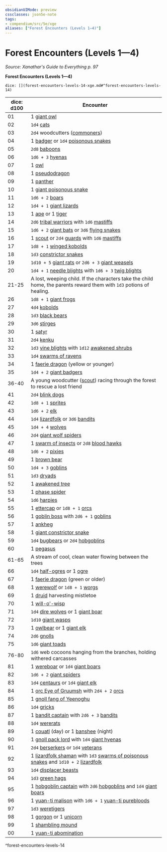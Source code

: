```yaml
---
obsidianUIMode: preview
cssclasses: json5e-note
tags:
- compendium/src/5e/xge
aliases: ["Forest Encounters (Levels 1—4)"]
---
```

# Forest Encounters (Levels 1—4)
*Source: Xanathar's Guide to Everything p. 97* 

**Forest Encounters (Levels 1—4)**

`dice: [](forest-encounters-levels-14-xge.md#^forest-encounters-levels-14)`

| dice: d100 | Encounter |
|------------|-----------|
| 01 | 1 [giant owl](/3-Mechanics/CLI/bestiary/beast/giant-owl.md) |
| 02 | `1d4` [cats](/3-Mechanics/CLI/bestiary/beast/cat.md) |
| 03 | `2d4` woodcutters ([commoners](/3-Mechanics/CLI/bestiary/humanoid/commoner.md)) |
| 04 | 1 [badger](/3-Mechanics/CLI/bestiary/beast/badger.md) or `1d4` [poisonous snakes](/3-Mechanics/CLI/bestiary/beast/poisonous-snake.md) |
| 05 | `2d8` [baboons](/3-Mechanics/CLI/bestiary/beast/baboon.md) |
| 06 | `1d6 + 3` [hyenas](/3-Mechanics/CLI/bestiary/beast/hyena.md) |
| 07 | 1 [owl](/3-Mechanics/CLI/bestiary/beast/owl.md) |
| 08 | 1 [pseudodragon](/3-Mechanics/CLI/bestiary/dragon/pseudodragon.md) |
| 09 | 1 [panther](/3-Mechanics/CLI/bestiary/beast/panther.md) |
| 10 | 1 [giant poisonous snake](/3-Mechanics/CLI/bestiary/beast/giant-poisonous-snake.md) |
| 11 | `1d6 + 2` [boars](/3-Mechanics/CLI/bestiary/beast/boar.md) |
| 12 | `1d4 + 1` [giant lizards](/3-Mechanics/CLI/bestiary/beast/giant-lizard.md) |
| 13 | 1 [ape](/3-Mechanics/CLI/bestiary/beast/ape.md) or 1 [tiger](/3-Mechanics/CLI/bestiary/beast/tiger.md) |
| 14 | `2d6` [tribal warriors](/3-Mechanics/CLI/bestiary/humanoid/tribal-warrior.md) with `1d6` [mastiffs](/3-Mechanics/CLI/bestiary/beast/mastiff.md) |
| 15 | `1d6 + 2` [giant bats](/3-Mechanics/CLI/bestiary/beast/giant-bat.md) or `3d6` [flying snakes](/3-Mechanics/CLI/bestiary/beast/flying-snake.md) |
| 16 | 1 [scout](/3-Mechanics/CLI/bestiary/humanoid/scout.md) or `2d4` [guards](/3-Mechanics/CLI/bestiary/humanoid/guard.md) with `1d6` [mastiffs](/3-Mechanics/CLI/bestiary/beast/mastiff.md) |
| 17 | `1d8 + 1` [winged kobolds](/3-Mechanics/CLI/bestiary/humanoid/winged-kobold.md) |
| 18 | `1d3` [constrictor snakes](/3-Mechanics/CLI/bestiary/beast/constrictor-snake.md) |
| 19 | `1d10 + 5` [giant rats](/3-Mechanics/CLI/bestiary/beast/giant-rat.md) or `2d6 + 3` [giant weasels](/3-Mechanics/CLI/bestiary/beast/giant-weasel.md) |
| 20 | `1d4 + 1` [needle blights](/3-Mechanics/CLI/bestiary/plant/needle-blight.md) with `1d6 + 3` [twig blights](/3-Mechanics/CLI/bestiary/plant/twig-blight.md) |
| 21-25 | A lost, weeping child. If the characters take the child home, the parents reward them with `1d3` potions of healing. |
| 26 | `1d8 + 1` [giant frogs](/3-Mechanics/CLI/bestiary/beast/giant-frog.md) |
| 27 | `4d4` [kobolds](/3-Mechanics/CLI/bestiary/humanoid/kobold.md) |
| 28 | `1d3` [black bears](/3-Mechanics/CLI/bestiary/beast/black-bear.md) |
| 29 | `3d6` [stirges](/3-Mechanics/CLI/bestiary/beast/stirge.md) |
| 30 | 1 [satyr](/3-Mechanics/CLI/bestiary/fey/satyr.md) |
| 31 | `2d4` [kenku](/3-Mechanics/CLI/bestiary/humanoid/kenku.md) |
| 32 | `1d3` [vine blights](/3-Mechanics/CLI/bestiary/plant/vine-blight.md) with `1d12` [awakened shrubs](/3-Mechanics/CLI/bestiary/plant/awakened-shrub.md) |
| 33 | `1d4` [swarms of ravens](/3-Mechanics/CLI/bestiary/beast/swarm-of-ravens.md) |
| 34 | 1 [faerie dragon](/3-Mechanics/CLI/bestiary/dragon/faerie-dragon-yellow.md) (yellow or younger) |
| 35 | `1d4 + 2` [giant badgers](/3-Mechanics/CLI/bestiary/beast/giant-badger.md) |
| 36-40 | A young woodcutter ([scout](/3-Mechanics/CLI/bestiary/humanoid/scout.md)) racing through the forest to rescue a lost friend |
| 41 | `2d4` [blink dogs](/3-Mechanics/CLI/bestiary/fey/blink-dog.md) |
| 42 | `1d8 + 1` [sprites](/3-Mechanics/CLI/bestiary/fey/sprite.md) |
| 43 | `1d6 + 2` [elk](/3-Mechanics/CLI/bestiary/beast/elk.md) |
| 44 | `1d4` [lizardfolk](/3-Mechanics/CLI/bestiary/humanoid/lizardfolk.md) or `3d6` [bandits](/3-Mechanics/CLI/bestiary/humanoid/bandit.md) |
| 45 | `1d4 + 4` [wolves](/3-Mechanics/CLI/bestiary/beast/wolf.md) |
| 46 | `2d4` [giant wolf spiders](/3-Mechanics/CLI/bestiary/beast/giant-wolf-spider.md) |
| 47 | 1 [swarm of insects](/3-Mechanics/CLI/bestiary/beast/swarm-of-insects.md) or `2d8` [blood hawks](/3-Mechanics/CLI/bestiary/beast/blood-hawk.md) |
| 48 | `1d6 + 2` [pixies](/3-Mechanics/CLI/bestiary/fey/pixie.md) |
| 49 | 1 [brown bear](/3-Mechanics/CLI/bestiary/beast/brown-bear.md) |
| 50 | `1d4 + 3` [goblins](/3-Mechanics/CLI/bestiary/humanoid/goblin.md) |
| 51 | `1d3` [dryads](/3-Mechanics/CLI/bestiary/fey/dryad.md) |
| 52 | 1 [awakened tree](/3-Mechanics/CLI/bestiary/plant/awakened-tree.md) |
| 53 | 1 [phase spider](/3-Mechanics/CLI/bestiary/monstrosity/phase-spider.md) |
| 54 | `1d6` [harpies](/3-Mechanics/CLI/bestiary/monstrosity/harpy.md) |
| 55 | 1 [ettercap](/3-Mechanics/CLI/bestiary/monstrosity/ettercap.md) or `1d8 + 1` [orcs](/3-Mechanics/CLI/bestiary/humanoid/orc.md) |
| 56 | 1 [goblin boss](/3-Mechanics/CLI/bestiary/humanoid/goblin-boss.md) with `2d6 + 1` [goblins](/3-Mechanics/CLI/bestiary/humanoid/goblin.md) |
| 57 | 1 [ankheg](/3-Mechanics/CLI/bestiary/monstrosity/ankheg.md) |
| 58 | 1 [giant constrictor snake](/3-Mechanics/CLI/bestiary/beast/giant-constrictor-snake.md) |
| 59 | `1d4` [bugbears](/3-Mechanics/CLI/bestiary/humanoid/bugbear.md) or `2d4` [hobgoblins](/3-Mechanics/CLI/bestiary/humanoid/hobgoblin.md) |
| 60 | 1 [pegasus](/3-Mechanics/CLI/bestiary/celestial/pegasus.md) |
| 61-65 | A stream of cool, clean water flowing between the trees |
| 66 | `1d4` [half-ogres](/3-Mechanics/CLI/bestiary/giant/half-ogre-ogrillon.md) or 1 [ogre](/3-Mechanics/CLI/bestiary/giant/ogre.md) |
| 67 | 1 [faerie dragon](/3-Mechanics/CLI/bestiary/dragon/faerie-dragon-green.md) (green or older) |
| 68 | 1 [werewolf](/3-Mechanics/CLI/bestiary/humanoid/werewolf.md) or `1d8 + 1` [worgs](/3-Mechanics/CLI/bestiary/monstrosity/worg.md) |
| 69 | 1 [druid](/3-Mechanics/CLI/bestiary/humanoid/druid.md) harvesting mistletoe |
| 70 | 1 [will-o'-wisp](/3-Mechanics/CLI/bestiary/undead/will-o-wisp.md) |
| 71 | `1d4` [dire wolves](/3-Mechanics/CLI/bestiary/beast/dire-wolf.md) or 1 [giant boar](/3-Mechanics/CLI/bestiary/beast/giant-boar.md) |
| 72 | `1d10` [giant wasps](/3-Mechanics/CLI/bestiary/beast/giant-wasp.md) |
| 73 | 1 [owlbear](/3-Mechanics/CLI/bestiary/monstrosity/owlbear.md) or 1 [giant elk](/3-Mechanics/CLI/bestiary/beast/giant-elk.md) |
| 74 | `2d6` [gnolls](/3-Mechanics/CLI/bestiary/humanoid/gnoll.md) |
| 75 | `1d6` [giant toads](/3-Mechanics/CLI/bestiary/beast/giant-toad.md) |
| 76-80 | `1d6` web cocoons hanging from the branches, holding withered carcasses |
| 81 | 1 [wereboar](/3-Mechanics/CLI/bestiary/humanoid/wereboar.md) or `1d4` [giant boars](/3-Mechanics/CLI/bestiary/beast/giant-boar.md) |
| 82 | `1d6 + 2` [giant spiders](/3-Mechanics/CLI/bestiary/beast/giant-spider.md) |
| 83 | `1d4` [centaurs](/3-Mechanics/CLI/bestiary/monstrosity/centaur.md) or `1d4` [giant elk](/3-Mechanics/CLI/bestiary/beast/giant-elk.md) |
| 84 | 1 [orc Eye of Gruumsh](/3-Mechanics/CLI/bestiary/humanoid/orc-eye-of-gruumsh.md) with `2d4 + 2` [orcs](/3-Mechanics/CLI/bestiary/humanoid/orc.md) |
| 85 | 1 [gnoll fang of Yeenoghu](/3-Mechanics/CLI/bestiary/fiend/gnoll-fang-of-yeenoghu.md) |
| 86 | `1d4` [gricks](/3-Mechanics/CLI/bestiary/monstrosity/grick.md) |
| 87 | 1 [bandit captain](/3-Mechanics/CLI/bestiary/humanoid/bandit-captain.md) with `2d6 + 3` [bandits](/3-Mechanics/CLI/bestiary/humanoid/bandit.md) |
| 88 | `1d4` [wererats](/3-Mechanics/CLI/bestiary/humanoid/wererat.md) |
| 89 | 1 [couatl](/3-Mechanics/CLI/bestiary/celestial/couatl.md) (day) or 1 [banshee](/3-Mechanics/CLI/bestiary/undead/banshee.md) (night) |
| 90 | 1 [gnoll pack lord](/3-Mechanics/CLI/bestiary/humanoid/gnoll-pack-lord.md) with `1d4` [giant hyenas](/3-Mechanics/CLI/bestiary/beast/giant-hyena.md) |
| 91 | `2d4` [berserkers](/3-Mechanics/CLI/bestiary/humanoid/berserker.md) or `1d4` [veterans](/3-Mechanics/CLI/bestiary/humanoid/veteran.md) |
| 92 | 1 [lizardfolk shaman](/3-Mechanics/CLI/bestiary/humanoid/lizardfolk-shaman.md) with `1d3` [swarms of poisonous snakes](/3-Mechanics/CLI/bestiary/beast/swarm-of-poisonous-snakes.md) and `1d10 + 2` [lizardfolk](/3-Mechanics/CLI/bestiary/humanoid/lizardfolk.md) |
| 93 | `1d4` [displacer beasts](/3-Mechanics/CLI/bestiary/monstrosity/displacer-beast.md) |
| 94 | `1d3` [green hags](/3-Mechanics/CLI/bestiary/fey/green-hag.md) |
| 95 | 1 [hobgoblin captain](/3-Mechanics/CLI/bestiary/humanoid/hobgoblin-captain.md) with `2d6` [hobgoblins](/3-Mechanics/CLI/bestiary/humanoid/hobgoblin.md) and `1d4` [giant boars](/3-Mechanics/CLI/bestiary/beast/giant-boar.md) |
| 96 | 1 [yuan-ti malison](/3-Mechanics/CLI/bestiary/monstrosity/yuan-ti-malison-type-1.md) with `1d6 + 1` [yuan-ti purebloods](/3-Mechanics/CLI/bestiary/humanoid/yuan-ti-pureblood.md) |
| 97 | `1d3` [weretigers](/3-Mechanics/CLI/bestiary/humanoid/weretiger.md) |
| 98 | 1 [gorgon](/3-Mechanics/CLI/bestiary/monstrosity/gorgon.md) or 1 [unicorn](/3-Mechanics/CLI/bestiary/celestial/unicorn.md) |
| 99 | 1 [shambling mound](/3-Mechanics/CLI/bestiary/plant/shambling-mound.md) |
| 00 | 1 [yuan-ti abomination](/3-Mechanics/CLI/bestiary/monstrosity/yuan-ti-abomination.md) |
^forest-encounters-levels-14